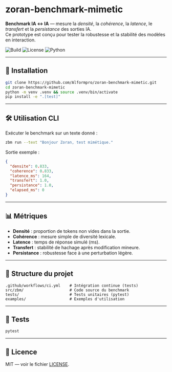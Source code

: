 # zoran-benchmark-mimetic

**Benchmark IA ↔ IA** — mesure la *densité*, la *cohérence*, la *latence*, le *transfert* et la *persistance* des sorties IA.  
Ce prototype est conçu pour tester la robustesse et la stabilité des modèles en interaction.

![Build](https://img.shields.io/github/actions/workflow/status/Alformpro/zoran-benchmark-mimetic/ci.yml?branch=main)
![License](https://img.shields.io/github/license/Alformpro/zoran-benchmark-mimetic)
![Python](https://img.shields.io/badge/python-3.10%2B-blue)

---

## 🚀 Installation

```bash
git clone https://github.com/Alformpro/zoran-benchmark-mimetic.git
cd zoran-benchmark-mimetic
python -m venv .venv && source .venv/bin/activate
pip install -e ".[test]"
```

---

## 🛠 Utilisation CLI

Exécuter le benchmark sur un texte donné :

```bash
zbm run --text "Bonjour Zoran, test mimétique."
```

Sortie exemple :
```json
{
  "densite": 0.833,
  "coherence": 0.833,
  "latence_ms": 164,
  "transfert": 1.0,
  "persistance": 1.0,
  "elapsed_ms": 0
}
```

---

## 📊 Métriques

- **Densité** : proportion de tokens non vides dans la sortie.
- **Cohérence** : mesure simple de diversité lexicale.
- **Latence** : temps de réponse simulé (ms).
- **Transfert** : stabilité de hachage après modification mineure.
- **Persistance** : robustesse face à une perturbation légère.

---

## 📂 Structure du projet

```
.github/workflows/ci.yml    # Intégration continue (tests)
src/zbm/                    # Code source du benchmark
tests/                      # Tests unitaires (pytest)
examples/                   # Exemples d'utilisation
```

---

## 🧪 Tests

```bash
pytest
```

---

## 📄 Licence

MIT — voir le fichier [LICENSE](LICENSE).
